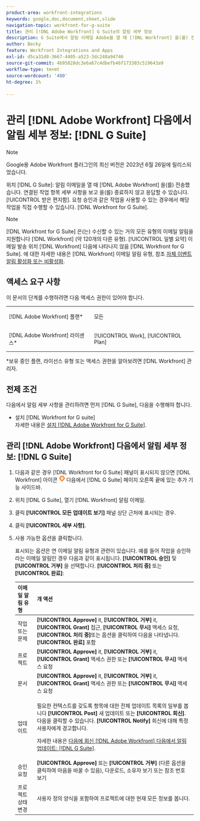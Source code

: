 ```yaml
---
product-area: workfront-integrations
keywords: google,doc,document,sheet,slide
navigation-topic: workfront-for-g-suite
title: 관리 [!DNL Adobe Workfront] G Suite의 알림 세부 정보
description: G Suite에서 알림 이메일 Adobe을 열 때 [!DNL Workfront] 을(를) 전송하면 받은 편지함에서 관련 작업 항목 세부 사항을 보고 응답할 수 있습니다. 요청 승인과 같은 작업을 사용할 수 있는 경우 Workfront for G Suite에서 직접 이러한 작업을 수행할 수 있습니다.
author: Becky
feature: Workfront Integrations and Apps
exl-id: d5ca31d8-3667-4405-a523-3dc248a94746
source-git-commit: 4b95828dc3e6a67c4dbefb46f173303c519643a9
workflow-type: tm+mt
source-wordcount: '480'
ht-degree: 1%

---
```


# 관리 [!DNL Adobe Workfront] 다음에서 알림 세부 정보: [!DNL G Suite]

>[!NOTE]
>
>Google용 Adobe Workfront 플러그인의 최신 버전은 2023년 6월 26일에 릴리스되었습니다.

위치 [!DNL G Suite]: 알림 이메일을 열 때 [!DNL Adobe Workfront] 을(를) 전송했습니다. 연결된 작업 항목 세부 사항을 보고 을(를) 종료하지 않고 응답할 수 있습니다. [!UICONTROL 받은 편지함]. 요청 승인과 같은 작업을 사용할 수 있는 경우에서 해당 작업을 직접 수행할 수 있습니다. [!DNL Workfront for G Suite].

>[!NOTE]
>
> [!DNL Workfront for G Suite] 은(는) 수신할 수 있는 거의 모든 유형의 이메일 알림을 지원합니다 [!DNL Workfront] (약 120개의 다른 유형). [!UICONTROL 일별 요약] 이메일 발송 위치 [!DNL Workfront] 다음에 나타나지 않음 [!DNL Workfront for G Suite]. 에 대한 자세한 내용은 [!DNL Workfront] 이메일 알림 유형, 참조 [자체 이벤트 알림 활성화 또는 비활성화](../../workfront-basics/using-notifications/activate-or-deactivate-your-own-event-notifications.md).

## 액세스 요구 사항

이 문서의 단계를 수행하려면 다음 액세스 권한이 있어야 합니다.

<table style="table-layout:auto"> 
 <col> 
 <col> 
 <tbody> 
  <tr> 
   <td role="rowheader">[!DNL Adobe Workfront] 플랜*</td> 
   <td> <p>모든</p> </td> 
  </tr> 
  <tr> 
   <td role="rowheader">[!DNL Adobe Workfront] 라이센스*</td> 
   <td> <p>[!UICONTROL Work], [!UICONTROL Plan]</p> </td> 
  </tr> 
  </tbody> 
</table>

&#42;보유 중인 플랜, 라이선스 유형 또는 액세스 권한을 알아보려면 [!DNL Workfront] 관리자.

## 전제 조건

다음에서 알림 세부 사항을 관리하려면 먼저 [!DNL G Suite], 다음을 수행해야 합니다.

* 설치 [!DNL Workfront for G suite]\
   자세한 내용은 [설치 [!DNL Adobe Workfront for G Suite]](../../workfront-integrations-and-apps/workfront-for-g-suite/install-workfront-for-gsuite.md).

## 관리 [!DNL Adobe Workfront] 다음에서 알림 세부 정보: [!DNL G Suite]

1. 다음과 같은 경우 [!DNL Workfront for G Suite] 패널이 표시되지 않으면 [!DNL Workfront] 아이콘 ![](assets/wf-lion-icon.png) 다음에서 [!DNL G Suite] 페이지 오른쪽 끝에 있는 추가 기능 사이드바.
1. 위치 [!DNL G Suite], 열기 [!DNL Workfront] 알림 이메일.
1. 클릭 **[!UICONTROL 모든 업데이트 보기]** 패널 상단 근처에 표시되는 경우.
1. 클릭 **[!UICONTROL 세부 사항]**.
1. 사용 가능한 옵션을 클릭합니다.

   표시되는 옵션은 연 이메일 알림 유형과 관련이 있습니다. 예를 들어 작업을 승인하라는 이메일 알림인 경우 다음과 같이 표시됩니다. **[!UICONTROL 승인]** 및 **[!UICONTROL 거부]** 을 선택합니다. **[!UICONTROL 처리 중]** 또는 **[!UICONTROL 완료]**:

   <table style="table-layout:auto"> 
    <col> 
    <col> 
    <thead> 
     <tr> 
      <th>이메일 알림 유형</th> 
      <th>개 액션</th> 
     </tr> 
    </thead> 
    <tbody> 
     <tr> 
      <td>작업 또는 문제</td> 
      <td><strong>[!UICONTROL Approve]</strong> it, <strong>[!UICONTROL 거부]</strong> it, <strong>[!UICONTROL Grant]</strong> 접근, <strong>[!UICONTROL 무시]</strong> 액세스 요청, <strong>[!UICONTROL 처리 중]</strong>또는 옵션을 클릭하여 다음을 나타냅니다. <strong>[!UICONTROL 완료]</strong> 포함</td> 
     </tr> 
     <tr> 
      <td>프로젝트</td> 
      <td><strong>[!UICONTROL Approve]</strong> it, <strong>[!UICONTROL 거부]</strong> it, <strong>[!UICONTROL Grant]</strong> 액세스 권한 또는 <strong>[!UICONTROL 무시]</strong> 액세스 요청</td> 
     </tr> 
     <tr> 
      <td>문서</td> 
      <td><strong>[!UICONTROL Approve]</strong> it, <strong>[!UICONTROL 거부]</strong> it, <strong>[!UICONTROL Grant]</strong> 액세스 권한 또는 <strong>[!UICONTROL 무시]</strong> 액세스 요청</td> 
     </tr> 
     <tr> 
      <td>업데이트 </td> 
      <td> <p>필요한 컨텍스트를 갖도록 항목에 대한 전체 업데이트 목록의 일부를 봅니다 <strong>[!UICONTROL Post]</strong> 새 업데이트 또는 <strong>[!UICONTROL 회신]</strong>. 다음을 클릭할 수 있습니다. <strong>[!UICONTROL Notify]</strong> 회신에 대해 특정 사용자에게 경고합니다. </p> <p>자세한 내용은 <a href="../../workfront-integrations-and-apps/workfront-for-g-suite/reply-to-wf-update-notification-from-gsuite.md" class="MCXref xref">다음에 회신 [!DNL Adobe Workfront] 다음에서 알림 업데이트: [!DNL G Suite]</a>.</p> </td> 
     </tr> 
     <tr> 
      <td>승인 요청</td> 
      <td><strong>[!UICONTROL Approve]</strong> 또는 <strong>[!UICONTROL 거부]</strong> (다른 옵션을 클릭하여 마음을 바꿀 수 있음), 다운로드, 소유자 보기 또는 참조 번호 보기</td> 
     </tr> 
     <tr> 
      <td>프로젝트 상태 변경</td> 
      <td> 사용자 정의 양식을 포함하여 프로젝트에 대한 현재 모든 정보를 봅니다. </td> 
     </tr> 
    </tbody> 
   </table>
